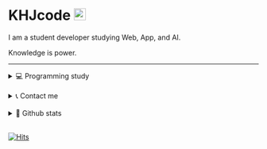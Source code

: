 # KHJcode <img src="https://user-images.githubusercontent.com/1303154/88677602-1635ba80-d120-11ea-84d8-d263ba5fc3c0.gif" width="24px" alt="hi">

I am a student developer studying Web, App, and AI.

Knowledge is power.

---

<details>
<summary>💻 Programming study</summary>

#### Web
+ HTML, CSS, JavaScript
+ TypeScript
+ React, Next.js
+ Node.js, Express.js, Nest.js

#### Database
+ MySQL
+ MongoDB

#### App
+ Ionic, Capacitor
+ React Native, Expo

#### Etc
+ C, Python3
+ Arduino
+ Ubuntu
+ Apache, Nginx

</details>

<br/>

<details>
<summary>📞 Contact me</summary>

<br/>

- to@khjcode.com
- [@khjcode](https://www.instagram.com/khjcode)
- https://open.kakao.com/me/KHJcode

</details>

<br/>

<details>
<summary>🌱 Github stats</summary>

[![KHJcode's github stats](https://github-readme-stats.vercel.app/api?username=KHJcode&show_icons=true&hide_border=true)](https://github.com/KHJcode)

[![Top Langs](https://github-readme-stats.vercel.app/api/top-langs/?username=KHJcode&layout=compact)](https://github.com/KHJcode)

</details>

<br/>

[![Hits](https://hits.seeyoufarm.com/api/count/incr/badge.svg?url=https%3A%2F%2Fgithub.com%2Fkhjcode)](https://hits.seeyoufarm.com)
